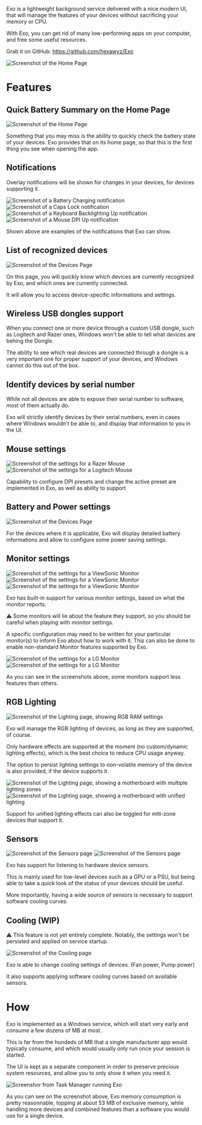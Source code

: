 Exo is a lightweight background service delivered with a nice modern UI, that will manage the features of your devices without sacrificing your memory or CPU.

With Exo, you can get rid of many low-performing apps on your computer, and free some useful resources.

Grab it on GitHub: https://github.com/hexawyz/Exo

![Screenshot of the Home Page](<images/Screenshot-Exo-Home.png>)

# Features

## Quick Battery Summary on the Home Page

![Screenshot of the Home Page](<images/Screenshot-Exo-Home.png>)

Something that you may miss is the ability to quickly check the battery state of your devices.
Exo provides that on its home page, so that this is the first thing you see when opening the app.

## Notifications

Overlay notifications will be shown for changes in your devices, for devices supporting it.

![Screenshot of a Battery Charging notification](images/Screenshot-Exo-Notification-BatteryCharging.png)
![Screenshot of a Caps Lock notification](images/Screenshot-Exo-Notification-CapsLock.png)
![Screenshot of a Keyboard Backlighting Up notification](images/Screenshot-Exo-Notification-KeyboardBacklighting.png)
![Screenshot of a Mouse DPI Up notification](images/Screenshot-Exo-Notification-MouseDpi.png)

Shown above are examples of the notifications that Exo can show.

## List of recognized devices

![Screenshot of the Devices Page](<images/Screenshot-Exo-Devices.png>)

On this page, you will quickly know which devices are currently recognized by Exo, and which ones are currently connected.

It will allow you to access device-specific informations and settings.

## Wireless USB dongles support

When you connect one or more device through a custom USB dongle, such as Logitech and Razer ones, Windows won't be able to tell what devices are behing the Dongle.

The ability to see which real devices are connected through a dongle is a very important one for proper support of your devices, and Windows cannot do this out of the box.

## Identify devices by serial number

While not all devices are able to expose their serial number to software, most of them actually do.

Exo will strictly identify devices by their serial numbers, even in cases where Windows wouldn't be able to, and display that information to you in the UI.

## Mouse settings

![Screenshot of the settings for a Razer Mouse](<images/Screenshot-Exo-Mouse-Razer.png>)
![Screenshot of the settings for a Logitech Mouse](<images/Screenshot-Exo-Mouse-Logitech.png>)

Capability to configure DPI presets and change the active preset are implemented in Exo, as well as ability to support 

## Battery and Power settings

![Screenshot of the Devices Page](<images/Screenshot-Exo-Mouse-PowerManagement.png>)

For the devices where it is applicable, Exo will display detailed battery informations and allow to configure some power saving settings.

## Monitor settings

![Screenshot of the settings for a ViewSonic Monitor](images/Screenshot-Exo-Monitor-ViewSonic-1.png)
![Screenshot of the settings for a ViewSonic Monitor](images/Screenshot-Exo-Monitor-ViewSonic-2.png)
![Screenshot of the settings for a ViewSonic Monitor](images/Screenshot-Exo-Monitor-ViewSonic-3.png)

Exo has built-in support for various monitor settings, based on what the monitor reports.

⚠️ Some monitors will lie about the feature they support, so you should be careful when playing with monitor settings.

A specific configuration may need to be written for your particular monitor(s) to inform Exo about how to work with it.
This can also be done to enable non-standard Monitor features supported by Exo.

![Screenshot of the settings for a LG Monitor](images/Screenshot-Exo-Monitor-Lg-1.png)
![Screenshot of the settings for a LG Monitor](images/Screenshot-Exo-Monitor-Lg-2.png)

As you can see in the screenshots above, some monitors support less features than others.

## RGB Lighting

![Screenshot of the Lighting page, showing RGB RAM settings](images/Screenshot-Exo-Lighting-1.png)

Exo will manage the RGB lighting of devices, as long as they are supported, of course.

Only hardware effects are supported at the moment (no custom/dynamic lighting effects), which is the best choice to reduce CPU usage anyway.

The option to persist lighting settings to non-volatile memory of the device is also provided, if the device supports it.

![Screenshot of the Lighting page, showing a motherboard with multiple lighting zones](images/Screenshot-Exo-Lighting-2.png)
![Screenshot of the Lighting page, showing a motherboard with unified lighting](images/Screenshot-Exo-Lighting-3.png)

Support for unified lighting effects can also be toggled for mlti-zone devices that support it.

## Sensors

![Screenshot of the Sensors page](images/Screenshot-Exo-Sensors-1.png)
![Screenshot of the Sensors page](images/Screenshot-Exo-Sensors-2.png)

Exo has support for listening to hardware device sensors.

This is mainly used for low-level devices such as a GPU or a PSU, but being able to take a quick look of the status of your devices should be useful.

More importantly, having a wide source of sensors is necessary to support software cooling curves.

## Cooling (WIP)

⚠️ This feature is not yet entirely complete. Notably, the settings won't be persisted and applied on service startup.

![Screenshot of the Cooling page](images/Screenshot-Exo-Cooling.png)

Exo is able to change cooling settings of devices. (Fan power, Pump power)

It also supports applying software cooling curves based on available sensors.

# How

Exo is implemented as a Windows service, which will start very early and consume a few dozens of MB at most.

This is far from the hundeds of MB that a single manufacturer app would typically consume, and which would usually only run once your session is started.

The UI is kept as a separate component in order to preserve precious system resources, and allow you to only show it when you need it.

![Screenshor from Task Manager running Exo](images/Screenshot-TaskManager-Exo-Resources.png)

As you can see on the screenshot above, Exo memory consumption is pretty reasonnable, topping at about 53 MB of exclusive memory, while handling more devices and combined features than a software you would use for a single device.

